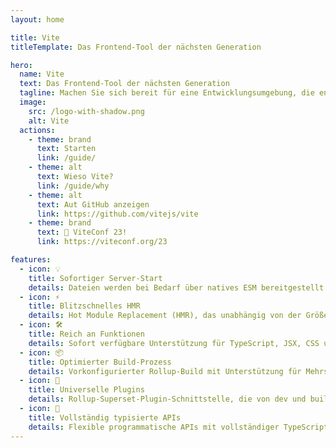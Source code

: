 ```yaml
---
layout: home

title: Vite
titleTemplate: Das Frontend-Tool der nächsten Generation

hero:
  name: Vite
  text: Das Frontend-Tool der nächsten Generation
  tagline: Machen Sie sich bereit für eine Entwicklungsumgebung, die endlich mit Ihnen mithalten kann.
  image:
    src: /logo-with-shadow.png
    alt: Vite
  actions:
    - theme: brand
      text: Starten
      link: /guide/
    - theme: alt
      text: Wieso Vite?
      link: /guide/why
    - theme: alt
      text: Aut GitHub anzeigen
      link: https://github.com/vitejs/vite
    - theme: brand
      text: 🎉 ViteConf 23!
      link: https://viteconf.org/23

features:
  - icon: 💡
    title: Sofortiger Server-Start
    details: Dateien werden bei Bedarf über natives ESM bereitgestellt - kein Bundling erforderlich!
  - icon: ⚡️
    title: Blitzschnelles HMR
    details: Hot Module Replacement (HMR), das unabhängig von der Größe der Anwendung schnell bleibt.
  - icon: 🛠️
    title: Reich an Funktionen
    details: Sofort verfügbare Unterstützung für TypeScript, JSX, CSS und mehr.
  - icon: 📦
    title: Optimierter Build-Prozess
    details: Vorkonfigurierter Rollup-Build mit Unterstützung für Mehrseiten- und Bibliotheksmodus.
  - icon: 🔩
    title: Universelle Plugins
    details: Rollup-Superset-Plugin-Schnittstelle, die von dev und build gemeinsam genutzt wird.
  - icon: 🔑
    title: Vollständig typisierte APIs
    details: Flexible programmatische APIs mit vollständiger TypeScript-Typisierung.
---
```

